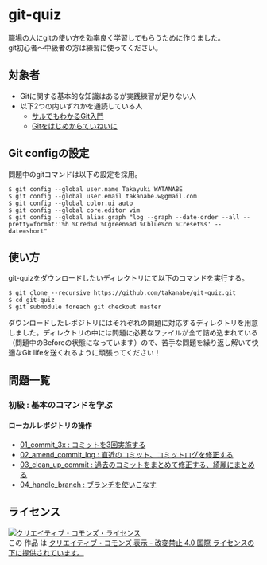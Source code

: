 git-quiz
========

職場の人にgitの使い方を効率良く学習してもらうために作りました。  
git初心者〜中級者の方は練習に使ってください。

## 対象者 
* Gitに関する基本的な知識はあるが実践練習が足りない人
* 以下2つの内いずれかを通読している人
  * [サルでもわかるGit入門](http://www.backlog.jp/git-guide/) 
  * [Gitをはじめからていねいに](https://github.com/Shinpeim/introduction-to-git)

## Git configの設定
問題中のgitコマンドは以下の設定を採用。

```
$ git config --global user.name Takayuki WATANABE
$ git config --global user.email takanabe.w@gmail.com
$ git config --global color.ui auto
$ git config --global core.editor vim
$ git config --global alias.graph "log --graph --date-order --all --pretty=format:'%h %Cred%d %Cgreen%ad %Cblue%cn %Creset%s' --date=short"
```

## 使い方
git-quizをダウンロードしたいディレクトリにて以下のコマンドを実行する。


```
$ git clone --recursive https://github.com/takanabe/git-quiz.git
$ cd git-quiz
$ git submodule foreach git checkout master
```

ダウンロードしたレポジトリにはそれぞれの問題に対応するディレクトリを用意しました。ディレクトリの中には問題に必要なファイルが全て詰め込まれている（問題中のBeforeの状態になっています）ので、苦手な問題を繰り返し解いて快適なGit lifeを送くれるように頑張ってください！

## 問題一覧
### 初級 : 基本のコマンドを学ぶ
#### ローカルレポジトリの操作
 * [01_commit_3x : コミットを3回実施する](01_commit_3x.md)  
 * [02_amend_commit_log : 直近のコミット、コミットログを修正する](02_amend_commit_log.md)
 * [03_clean_up_commit : 過去のコミットをまとめて修正する、綺麗にまとめる](03_clean_up_commit.md)
 * [04_handle_branch : ブランチを使いこなす](04_handle_branch.md) 
 

## ライセンス
<a rel="license" href="http://creativecommons.org/licenses/by-nd/4.0/"><img alt="クリエイティブ・コモンズ・ライセンス" style="border-width:0" src="https://i.creativecommons.org/l/by-nd/4.0/88x31.png" /></a><br />この 作品 は <a rel="license" href="http://creativecommons.org/licenses/by-nd/4.0/">クリエイティブ・コモンズ 表示 - 改変禁止 4.0 国際 ライセンスの下に提供されています。</a>
